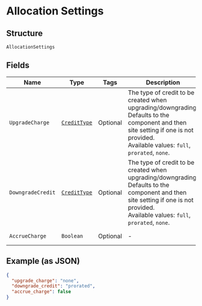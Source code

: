 
# Allocation Settings

## Structure

`AllocationSettings`

## Fields

| Name | Type | Tags | Description | Getter | Setter |
|  --- | --- | --- | --- | --- | --- |
| `UpgradeCharge` | [`CreditType`](../../doc/models/credit-type.md) | Optional | The type of credit to be created when upgrading/downgrading. Defaults to the component and then site setting if one is not provided.<br>Available values: `full`, `prorated`, `none`. | CreditType getUpgradeCharge() | setUpgradeCharge(CreditType upgradeCharge) |
| `DowngradeCredit` | [`CreditType`](../../doc/models/credit-type.md) | Optional | The type of credit to be created when upgrading/downgrading. Defaults to the component and then site setting if one is not provided.<br>Available values: `full`, `prorated`, `none`. | CreditType getDowngradeCredit() | setDowngradeCredit(CreditType downgradeCredit) |
| `AccrueCharge` | `Boolean` | Optional | - | Boolean getAccrueCharge() | setAccrueCharge(Boolean accrueCharge) |

## Example (as JSON)

```json
{
  "upgrade_charge": "none",
  "downgrade_credit": "prorated",
  "accrue_charge": false
}
```

